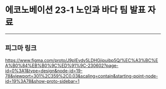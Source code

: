 # 에코노베이션 23-1 노인과 바다 팀 발표 자료
---
## 피그마 링크
https://www.figma.com/proto/J9pIEvdv5LDHGjipuibp5Q/%EC%A3%BC%EA%B0%84%EB%B0%9C%ED%91%9C-230602?page-id=0%3A1&type=design&node-id=19-78&viewport=301%2C359%2C0.03&scaling=contain&starting-point-node-id=19%3A78&show-proto-sidebar=1